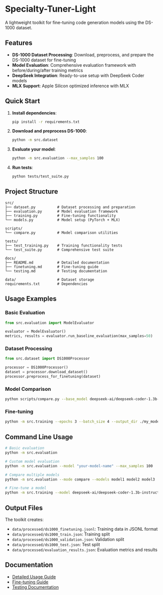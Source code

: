 # Specialty-Tuner-Light

A lightweight toolkit for fine-tuning code generation models using the DS-1000 dataset.

## Features

- **DS-1000 Dataset Processing**: Download, preprocess, and prepare the DS-1000 dataset for fine-tuning
- **Model Evaluation**: Comprehensive evaluation framework with before/during/after training metrics
- **DeepSeek Integration**: Ready-to-use setup with DeepSeek Coder models
- **MLX Support**: Apple Silicon optimized inference with MLX

## Quick Start

1. **Install dependencies**:
   ```bash
   pip install -r requirements.txt
   ```

2. **Download and preprocess DS-1000**:
   ```bash
   python -m src.dataset
   ```

3. **Evaluate your model**:
   ```bash
   python -m src.evaluation --max_samples 100
   ```

4. **Run tests**:
   ```bash
   python tests/test_suite.py
   ```

## Project Structure

```
src/
├── dataset.py          # Dataset processing and preparation
├── evaluation.py       # Model evaluation framework
├── training.py         # Fine-tuning functionality
└── models.py           # Model setup (PyTorch + MLX)

scripts/
└── compare.py          # Model comparison utilities

tests/
├── test_training.py    # Training functionality tests
└── test_suite.py       # Comprehensive test suite

docs/
├── README.md           # Detailed documentation
├── finetuning.md       # Fine-tuning guide
└── testing.md          # Testing documentation

data/                   # Dataset storage
requirements.txt        # Dependencies
```

## Usage Examples

### Basic Evaluation
```python
from src.evaluation import ModelEvaluator

evaluator = ModelEvaluator()
metrics, results = evaluator.run_baseline_evaluation(max_samples=50)
```

### Dataset Processing
```python
from src.dataset import DS1000Processor

processor = DS1000Processor()
dataset = processor.download_dataset()
processor.preprocess_for_finetuning(dataset)
```

### Model Comparison
```bash
python scripts/compare.py --base_model deepseek-ai/deepseek-coder-1.3b-instruct --finetuned_model ./finetuned_model
```

### Fine-tuning
```bash
python -m src.training --epochs 3 --batch_size 4 --output_dir ./my_model
```

## Command Line Usage

```bash
# Basic evaluation
python -m src.evaluation

# Custom model evaluation
python -m src.evaluation --model "your-model-name" --max_samples 100

# Compare multiple models
python -m src.evaluation --mode compare --models model1 model2 model3

# Fine-tune a model
python -m src.training --model deepseek-ai/deepseek-coder-1.3b-instruct --epochs 3
```

## Output Files

The toolkit creates:
- `data/processed/ds1000_finetuning.jsonl`: Training data in JSONL format
- `data/processed/ds1000_train.json`: Training split
- `data/processed/ds1000_validation.json`: Validation split  
- `data/processed/ds1000_test.json`: Test split
- `data/processed/evaluation_results.json`: Evaluation metrics and results

## Documentation

- [Detailed Usage Guide](docs/README.md)
- [Fine-tuning Guide](docs/finetuning.md)
- [Testing Documentation](docs/testing.md) 